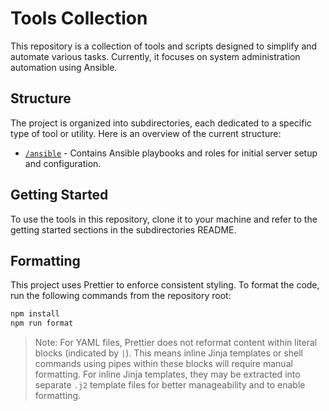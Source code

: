 # Tools Collection

This repository is a collection of tools and scripts designed to simplify and automate various tasks. Currently, it focuses on system administration automation using Ansible.

## Structure

The project is organized into subdirectories, each dedicated to a specific type of tool or utility. Here is an overview of the current structure:

- [`/ansible`](./ansible/) - Contains Ansible playbooks and roles for initial server setup and configuration.

## Getting Started

To use the tools in this repository, clone it to your machine and refer to the getting started sections in the subdirectories README.

## Formatting

This project uses Prettier to enforce consistent styling. To format the code, run the following commands from the repository root:

```bash
npm install
npm run format
```

> Note: For YAML files, Prettier does not reformat content within literal blocks (indicated by `|`). This means inline Jinja templates or shell commands using pipes within these blocks will require manual formatting. For inline Jinja templates, they may be extracted into separate `.j2` template files for better manageability and to enable formatting.
